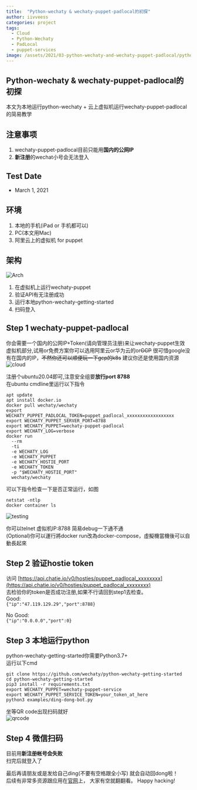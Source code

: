 ```yaml
---
title:  "Python-wechaty & wechaty-puppet-padlocal的初探"
author: iivveess
categories: project
tags:
  - Cloud
  - Python-Wechaty
  - PadLocal
  - puppet-services
image: /assets/2021/03-python-wechaty-and-wechaty-puppet-padlocal/python-wechaty-logo9.png
---
```


## Python-wechaty & wechaty-puppet-padlocal的初探 ##

本文为本地运行python-wechaty + 云上虚拟机运行wechaty-puppet-padlocal的简易教学  

## 注意事项 ##

1. wechaty-puppet-padlocal目前只能用**国内的公网IP**
2. **新注册**的wechat小号会无法登入

## Test Date ##

* March 1, 2021

## 环境 ##

1. 本地的手机(iPad or 手机都可以)
2. PC(本文用Mac)
3. 阿里云上的虚拟机 for puppet

## 架构 ##

![Arch]

1. 在虚拟机上运行wechaty-puppet
2. 验证API有无注册成功
3. 运行本地python-wechaty-getting-started
4. 扫码登入

## Step 1 wechaty-puppet-padlocal ##

你会需要一个国内的公网IP+Token(请向管理员注册)来让wechaty-puppet生效
虚拟机部分,试用or免费方案你可以选用阿里云or华为云的or~~GCP~~
很可惜google没有在国内的IP，~~不然你还可以顺便玩一下gcp的k8s~~
建议你还是使用国内资源
![cloud]

注册个ubuntu20.04即可,注意安全组要**放行port 8788**  
在ubuntu cmdline里运行以下指令

```  shell
apt update
apt install docker.io
docker pull wechaty/wechaty
export WECHATY_PUPPET_PADLOCAL_TOKEN=puppet_padlocal_xxxxxxxxxxxxxxxxxx
export WECHATY_PUPPET_SERVER_PORT=8788
export WECHATY_PUPPET=wechaty-puppet-padlocal
export WECHATY_LOG=verbose
docker run
  --rm
  -ti
  -e WECHATY_LOG
  -e WECHATY_PUPPET
  -e WECHATY_HOSTIE_PORT
  -e WECHATY_TOKEN
  -p "$WECHATY_HOSTIE_PORT"
  wechaty/wechaty
```

可以下指令检查一下是否正常运行，如图

``` shell
netstat -ntlp
docker container ls
```

![testing]

你可以telnet 虚拟机IP:8788 简易debug一下通不通  
(Optional)你可以運行將docker run改為docker-compose，虛擬機當機後可以自動長起來

## Step 2 验证hostie token ##

访问
[https://api.chatie.io/v0/hosties/puppet_padlocal_xxxxxxxx](https://api.chatie.io/v0/hosties/puppet_padlocal_xxxxxxxx)  
去检验你的token是否成功注册,如果不行请回到step1去检查。  
Good:  
`{"ip":"47.119.129.29","port":8788}`  

No Good:  
`{"ip":"0.0.0.0","port":0}`

## Step 3 本地运行python ##

python-wechaty-getting-started你需要Python3.7+  
运行以下cmd

``` shell
git clone https://github.com/wechaty/python-wechaty-getting-started
cd python-wechaty-getting-started
pip3 install -r requirements.txt
export WECHATY_PUPPET=wechaty-puppet-service
export WECHATY_PUPPET_SERVICE_TOKEN=your_token_at_here
python3 examples/ding-dong-bot.py
```

 坐等QR code出现扫码就好  
![qrcode]

## Step 4 微信扫码 ##

目前用**新注册帐号会失败**  
扫完后就登入了

最后再请朋友或是发给自己ding(不要有空格跟全小写)
就会自动回dong啦！  
后续有非常多资源跟应用在[官网](https://wechaty.js.org/blog/)上，
大家有空就翻翻看。
Happy hacking!

[Arch]: /assets/2021/03-python-wechaty-and-wechaty-puppet-padlocal/arch.png
[cloud]: /assets/2021/03-python-wechaty-and-wechaty-puppet-padlocal/cloud-virtual-machine.png
[qrcode]: /assets/2021/03-python-wechaty-and-wechaty-puppet-padlocal/qrcode.png
[testing]: /assets/2021/03-python-wechaty-and-wechaty-puppet-padlocal/testing.png
